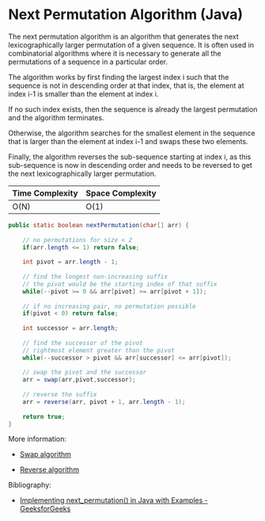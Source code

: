 # Next Permutation Algorithm (Java)

The next permutation algorithm is an algorithm that generates the next lexicographically larger permutation of a given sequence. It is often used in combinatorial algorithms where it is necessary to generate all the permutations of a sequence in a particular order.

The algorithm works by first finding the largest index i such that the sequence is not in descending order at that index, that is, the element at index i-1 is smaller than the element at index i. 

If no such index exists, then the sequence is already the largest permutation and the algorithm terminates. 

Otherwise, the algorithm searches for the smallest element in the sequence that is larger than the element at index i-1 and swaps these two elements. 

Finally, the algorithm reverses the sub-sequence starting at index i, as this sub-sequence is now in descending order and needs to be reversed to get the next lexicographically larger permutation.

| Time Complexity | Space Complexity |
| --------------- | ---------------- |
| O(N)            | O(1)             |

```java
public static boolean nextPermutation(char[] arr) {
		
	// no permutations for size < 2
	if(arr.length <= 1) return false;
	
	int pivot = arr.length - 1;
	
	// find the longest non-increasing suffix
	// the pivot would be the starting index of that suffix
	while(--pivot >= 0 && arr[pivot] >= arr[pivot + 1]);
	
	// if no increasing pair, no permutation possible
	if(pivot < 0) return false;
	
	int successor = arr.length;
	
	// find the successor of the pivot
	// rightmost element greater than the pivot
	while(--successor > pivot && arr[successor] <= arr[pivot]);
	
	// swap the pivot and the successor
	arr = swap(arr,pivot,successor);
	
	// reverse the suffix
	arr = reverse(arr, pivot + 1, arr.length - 1);
	
	return true;
}
```

More information:

- [Swap algorithm](Swap.md)

- [Reverse algorithm](Reverse.md)

Bibliography:

- [Implementing next_permutation() in Java with Examples - GeeksforGeeks](https://www.geeksforgeeks.org/implementing-next_permutation-in-java-with-examples/)
